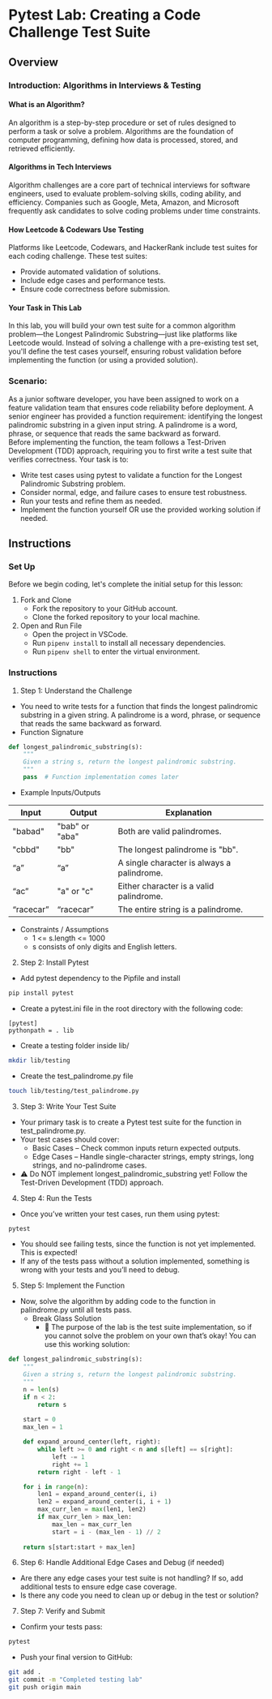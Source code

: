 # Pytest Lab: Creating a Code Challenge Test Suite

## Overview 
### Introduction: Algorithms in Interviews & Testing

#### What is an Algorithm?

An algorithm is a step-by-step procedure or set of rules designed to perform a task or solve a problem. Algorithms are the foundation of computer programming, defining how data is processed, stored, and retrieved efficiently.

#### Algorithms in Tech Interviews

Algorithm challenges are a core part of technical interviews for software engineers, used to evaluate problem-solving skills, coding ability, and efficiency. Companies such as Google, Meta, Amazon, and Microsoft frequently ask candidates to solve coding problems under time constraints.

#### How Leetcode & Codewars Use Testing

Platforms like Leetcode, Codewars, and HackerRank include test suites for each coding challenge. These test suites:

* Provide automated validation of solutions.
* Include edge cases and performance tests.
* Ensure code correctness before submission.

#### Your Task in This Lab

In this lab, you will build your own test suite for a common algorithm problem—the Longest Palindromic Substring—just like platforms like Leetcode would. Instead of solving a challenge with a pre-existing test set, you'll define the test cases yourself, ensuring robust validation before implementing the function (or using a provided solution).

### Scenario:

As a junior software developer, you have been assigned to work on a feature validation team that ensures code reliability before deployment. A senior engineer has provided a function requirement: identifying the longest palindromic substring in a given input string. A palindrome is a word, phrase, or sequence that reads the same backward as forward.
<br>
Before implementing the function, the team follows a Test-Driven Development (TDD) approach, requiring you to first write a test suite that verifies correctness. Your task is to:
* Write test cases using pytest to validate a function for the Longest Palindromic Substring problem.
* Consider normal, edge, and failure cases to ensure test robustness.
* Run your tests and refine them as needed.
* Implement the function yourself OR use the provided working solution if needed.

## Instructions
### Set Up
Before we begin coding, let's complete the initial setup for this lesson: 

1. Fork and Clone
    * Fork the repository to your GitHub account.
    * Clone the forked repository to your local machine.
2. Open and Run File
    * Open the project in VSCode.
    * Run `pipenv install` to install all necessary dependencies.
    * Run `pipenv shell` to enter the virtual environment.

### Instructions
1. Step 1: Understand the Challenge
* You need to write tests for a function that finds the longest palindromic substring in a given string. A palindrome is a word, phrase, or sequence that reads the same backward as forward.
* Function Signature
```python
def longest_palindromic_substring(s):
    """
    Given a string s, return the longest palindromic substring.
    """
    pass  # Function implementation comes later
```
* Example Inputs/Outputs

|   Input  |  Output | Explanation |
| --- | --- | --- |
| "babad" | "bab" or "aba" | Both are valid palindromes. |
| "cbbd" | "bb" | The longest palindrome is "bb". |
| “a” | “a” | A single character is always a palindrome. |
| “ac” | "a" or "c" | Either character is a valid palindrome. |
| “racecar” | “racecar” | The entire string is a palindrome. |

* Constraints / Assumptions
    * 1 <= s.length <= 1000
    * s consists of only digits and English letters.

2. Step 2: Install Pytest
* Add pytest dependency to the Pipfile and install
```bash
pip install pytest
```
* Create a pytest.ini file in the root directory with the following code:
```
[pytest]
pythonpath = . lib
```
* Create a testing folder inside lib/
```bash
mkdir lib/testing
```
* Create the test_palindrome.py file
```bash
touch lib/testing/test_palindrome.py
```


3. Step 3: Write Your Test Suite
* Your primary task is to create a Pytest test suite for the function in test_palindrome.py.
* Your test cases should cover:
    * Basic Cases – Check common inputs return expected outputs.
    * Edge Cases – Handle single-character strings, empty strings, long strings, and no-palindrome cases.
* ⚠️ Do NOT implement longest_palindromic_substring yet! Follow the Test-Driven Development (TDD) approach.

4. Step 4: Run the Tests
* Once you’ve written your test cases, run them using pytest:
```bash
pytest
```
* You should see failing tests, since the function is not yet implemented. This is expected! 
* If any of the tests pass without a solution implemented, something is wrong with your tests and you’ll need to debug.

5. Step 5: Implement the Function
* Now, solve the algorithm by adding code to the function in palindrome.py until all tests pass.
    * Break Glass Solution
        * 🚨 The purpose of the lab is the test suite implementation, so if you cannot solve the problem on your own that’s okay! You can use this working solution:

```python
def longest_palindromic_substring(s):
    """
    Given a string s, return the longest palindromic substring.
    """
    n = len(s)
    if n < 2:
        return s
    
    start = 0
    max_len = 1

    def expand_around_center(left, right):
        while left >= 0 and right < n and s[left] == s[right]:
            left -= 1
            right += 1
        return right - left - 1

    for i in range(n):
        len1 = expand_around_center(i, i)
        len2 = expand_around_center(i, i + 1)
        max_curr_len = max(len1, len2)
        if max_curr_len > max_len:
            max_len = max_curr_len
            start = i - (max_len - 1) // 2
            
    return s[start:start + max_len]
```


6. Step 6: Handle Additional Edge Cases and Debug (if needed)
* Are there any edge cases your test suite is not handling? If so, add additional tests to ensure edge case coverage.
* Is there any code you need to clean up or debug in the test or solution?

7. Step 7: Verify and Submit
* Confirm your tests pass:
```bash
pytest
```
* Push your final version to GitHub:
```bash
git add .
git commit -m "Completed testing lab"
git push origin main
```
